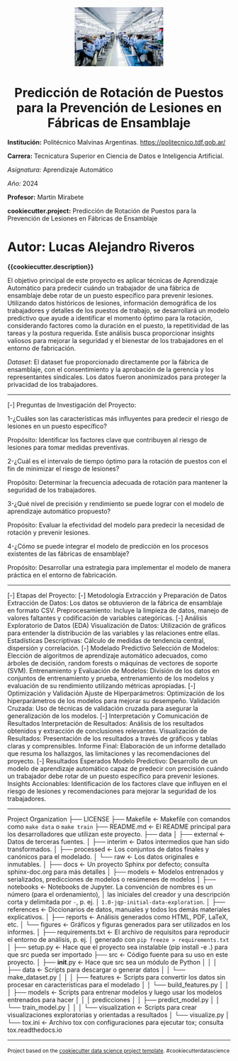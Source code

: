 <div align="center">
  <img src="/src/static/logo.jpeg" alt="Logo del proyecto" width="200">
  <h1>Predicción de Rotación de Puestos para la Prevención de Lesiones en Fábricas de Ensamblaje</h1>
</div>

**Institución:** Politécnico Malvinas Argentinas.  https://politecnico.tdf.gob.ar/

**Carrera:** Tecnicatura Superior en Ciencia de Datos e Inteligencia Artificial.

*Asignatura:* Aprendizaje Automático 

*Año:* 2024

**Profesor:** Martin Mirabete

**cookiecutter.project:** Predicción de Rotación de Puestos para la Prevención de Lesiones en Fábricas de Ensamblaje

**Autor:**  Lucas Alejandro Riveros
==============================

**{{cookiecutter.description}}**

El objetivo principal de este proyecto es aplicar técnicas de Aprendizaje Automático para predecir cuándo un trabajador de una fábrica de ensamblaje debe rotar de un puesto específico para prevenir lesiones. Utilizando datos históricos de lesiones, información demográfica de los trabajadores y detalles de los puestos de trabajo, se desarrollará un modelo predictivo que ayude a identificar el momento óptimo para la rotación, considerando factores como la duración en el puesto, la repetitividad de las tareas y la postura requerida. Este análisis busca proporcionar insights valiosos para mejorar la seguridad y el bienestar de los trabajadores en el entorno de fabricación.

*Dataset*: El dataset fue proporcionado directamente por la fábrica de ensamblaje, con el consentimiento y la aprobación de la gerencia y los representantes sindicales. Los datos fueron anonimizados para proteger la privacidad de los trabajadores.

------------

[-] Preguntas de Investigación del Proyecto:

1-¿Cuáles son las características más influyentes para predecir el riesgo de lesiones en un puesto específico?

Propósito: Identificar los factores clave que contribuyen al riesgo de lesiones para tomar medidas preventivas.

2-¿Cuál es el intervalo de tiempo óptimo para la rotación de puestos con el fin de minimizar el riesgo de lesiones?

Propósito: Determinar la frecuencia adecuada de rotación para mantener la seguridad de los trabajadores.

3-¿Qué nivel de precisión y rendimiento se puede lograr con el modelo de aprendizaje automático propuesto?

Propósito: Evaluar la efectividad del modelo para predecir la necesidad de rotación y prevenir lesiones.

4-¿Cómo se puede integrar el modelo de predicción en los procesos existentes de las fábricas de ensamblaje?

Propósito: Desarrollar una estrategia para implementar el modelo de manera práctica en el entorno de fabricación.

------------

[-] Etapas del Proyecto:
[-] Metodología Extracción y Preparación de Datos
Extracción de Datos: Los datos se obtuvieron de la fábrica de ensamblaje en formato CSV.
Preprocesamiento: Incluye la limpieza de datos, manejo de valores faltantes y codificación de variables categóricas.
[-] Análisis Exploratorio de Datos (EDA)
Visualización de Datos: Utilización de gráficos para entender la distribución de las variables y las relaciones entre ellas.
Estadísticas Descriptivas: Cálculo de medidas de tendencia central, dispersión y correlación.
[-] Modelado Predictivo
Selección de Modelos: Elección de algoritmos de aprendizaje automático adecuados, como árboles de decisión, random forests o máquinas de vectores de soporte (SVM).
Entrenamiento y Evaluación de Modelos: División de los datos en conjuntos de entrenamiento y prueba, entrenamiento de los modelos y evaluación de su rendimiento utilizando métricas apropiadas.
[-] Optimización y Validación
Ajuste de Hiperparámetros: Optimización de los hiperparámetros de los modelos para mejorar su desempeño.
Validación Cruzada: Uso de técnicas de validación cruzada para asegurar la generalización de los modelos.
[-] Interpretación y Comunicación de Resultados
Interpretación de Resultados: Análisis de los resultados obtenidos y extracción de conclusiones relevantes.
Visualización de Resultados: Presentación de los resultados a través de gráficos y tablas claras y comprensibles.
Informe Final: Elaboración de un informe detallado que resuma los hallazgos, las limitaciones y las recomendaciones del proyecto.
[-] Resultados Esperados
Modelo Predictivo: Desarrollo de un modelo de aprendizaje automático capaz de predecir con precisión cuándo un trabajador debe rotar de un puesto específico para prevenir lesiones.
Insights Accionables: Identificación de los factores clave que influyen en el riesgo de lesiones y recomendaciones para mejorar la seguridad de los trabajadores.

------------

Project Organization
├── LICENSE
├── Makefile           <- Makefile con comandos como `make data` o `make train`
├── README.md          <- El README principal para los desarrolladores que utilizan este proyecto.
├── data
│   ├── external       <- Datos de terceras fuentes.
│   ├── interim        <- Datos intermedios que han sido transformados.
│   ├── processed      <- Los conjuntos de datos finales y canónicos para el modelado.
│   └── raw            <- Los datos originales e inmutables.
│
├── docs               <- Un proyecto Sphinx por defecto; consulta sphinx-doc.org para más detalles
│
├── models             <- Modelos entrenados y serializados, predicciones de modelos o resúmenes de modelos
│
├── notebooks          <- Notebooks de Jupyter. La convención de nombres es un número (para el ordenamiento),
│                         las iniciales del creador y una descripción corta y delimitada por `-`, p. ej.
│                         `1.0-jqp-initial-data-exploration`.
│
├── references         <- Diccionarios de datos, manuales y todos los demás materiales explicativos.
│
├── reports            <- Análisis generados como HTML, PDF, LaTeX, etc.
│   └── figures        <- Gráficos y figuras generados para ser utilizados en los informes.
│
├── requirements.txt   <- El archivo de requisitos para reproducir el entorno de análisis, p. ej.
│                         generado con `pip freeze > requirements.txt`
│
├── setup.py           <- Hace que el proyecto sea instalable (pip install -e .) para que src pueda ser importado
├── src                <- Código fuente para su uso en este proyecto.
│   ├── __init__.py    <- Hace que src sea un módulo de Python
│   │
│   ├── data           <- Scripts para descargar o generar datos
│   │   └── make_dataset.py
│   │
│   ├── features       <- Scripts para convertir los datos sin procesar en características para el modelado
│   │   └── build_features.py
│   │
│   ├── models         <- Scripts para entrenar modelos y luego usar los modelos entrenados para hacer
│   │   │                 predicciones
│   │   ├── predict_model.py
│   │   └── train_model.py
│   │
│   └── visualization  <- Scripts para crear visualizaciones exploratorias y orientadas a resultados
│       └── visualize.py
│
└── tox.ini            <- Archivo tox con configuraciones para ejecutar tox; consulta tox.readthedocs.io


--------

<p><small>Project based on the <a target="_blank" href="https://drivendata.github.io/cookiecutter-data-science/">cookiecutter data science project template</a>. #cookiecutterdatascience</small></p>
